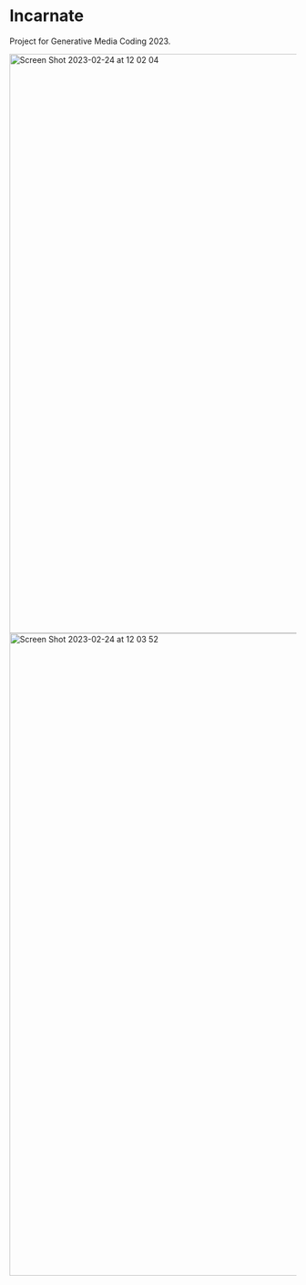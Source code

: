 # Incarnate
Project for Generative Media Coding 2023.

<img width="1017" alt="Screen Shot 2023-02-24 at 12 02 04" src="https://user-images.githubusercontent.com/31853349/221150263-5c1c8b2e-74c6-422f-994f-40b726f2aafb.png">



<img width="1128" alt="Screen Shot 2023-02-24 at 12 03 52" src="https://user-images.githubusercontent.com/31853349/221150698-dc687444-b18c-4a37-8279-38ef821d87dd.png">
